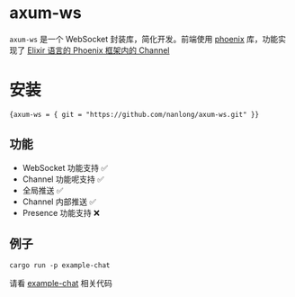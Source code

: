 # axum-ws

`axum-ws` 是一个 WebSocket 封装库，简化开发。前端使用 [phoenix](https://www.npmjs.com/package/phoenix) 库，功能实现了 [Elixir 语言的 Phoenix 框架内的 Channel](https://hexdocs.pm/phoenix/channels.html)

# 安装

`{axum-ws = { git = "https://github.com/nanlong/axum-ws.git" }}`

## 功能

- WebSocket 功能支持 ✅
- Channel 功能呢支持 ✅
- 全局推送 ✅
- Channel 内部推送 ✅
- Presence 功能支持 ❌

## 例子

`cargo run -p example-chat`

请看 [example-chat](./examples/chat/src/main.rs) 相关代码
